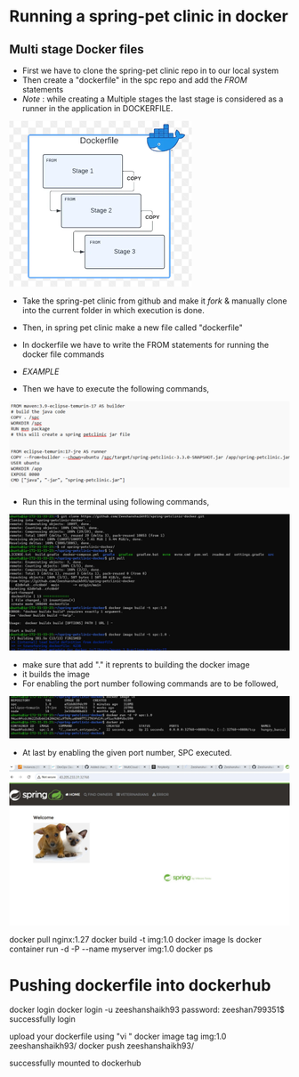 # Running a spring-pet clinic in docker

## Multi stage Docker files

* First we have to clone the spring-pet clinic repo in to our local system
* Then create a "dockerfile" in the spc repo and add the *FROM* statements 
* *Note* : while creating a Multiple stages the last stage is considered as a runner in the application in DOCKERFILE.
 
![alt text](images/image.png)

* Take the spring-pet clinic from github and make it *fork* & manually clone into the current folder in which execution is done.
* Then, in spring pet clinic make a new file called "dockerfile"
* In dockerfile we have to write the FROM statements for running the docker file commands
* *EXAMPLE*

* Then we have to execute the following commands,

![alt text](images/image-1.png)

* Run this in the terminal using following commands,

![alt text](images/docker.03.jpg)

* make sure that add "." it reprents to building the docker image
* it builds the image
* For enabling the port number following commands are to be followed,

![alt text](images/docker.04.jpg)

* At last by enabling the given port number, SPC executed.

![alt text](images/docker.05.jpg)

 <!-- Docker Commands for pulling image & Pushing it into Docker hub -->

docker pull nginx:1.27
docker build -t img:1.0
docker image ls
docker container run -d -P --name myserver img:1.0
docker ps

# Pushing dockerfile into dockerhub

docker login
docker login -u zeeshanshaikh93
password: zeeshan799351$
successfully login

upload your dockerfile using "vi <Filename>"
docker image tag img:1.0 zeeshanshaikh93/<new-tag-name>
docker push zeeshanshaikh93/<new-tag-name>

successfully mounted to dockerhub